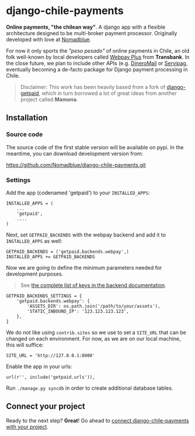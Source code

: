 # django-chile-payments

**Online payments, "the chilean way"**. A django app with a flexible architecture designed to be multi-broker payment processor. Originally developed with love at [Nomadblue](http://www.nomadblue.com).

For now it only sports the *"peso pesado"* of online payments in Chile, an old folk well-known by local developers called [Webpay Plus](https://www.transbank.cl/public/pagina_producto_11.html) from **Transbank**. In the close future, we plan to include other APIs (e.g. [DineroMail](https://cl.dineromail.com/desarrolladores/biblioteca) or [Servipag](https://www.servipag.com/Portal-De-Pagos-En-Linea/Home/botondepago), eventually becoming a de-facto package for Django payment processing in Chile.

> Disclaimer: This work has been heavily based from a fork of [django-getpaid](https://github.com/cypreess/django-getpaid), which in turn borrowed a lot of great ideas from another project called **Mamona**.

## Installation

### Source code

The source code of the first stable version will be available on pypi. In the meantime, you can download development version from:

https://github.com/Nomadblue/django-chile-payments.git

### Settings

Add the app (codenamed 'getpaid') to your `INSTALLED_APPS`:

    INSTALLED_APPS = (
        ...
        'getpaid',
        ....
    )

Next, set `GETPAID_BACKENDS` with the webpay backend and add it to `INSTALLED_APPS` as well:

    GETPAID_BACKENDS = ('getpaid.backends.webpay',)
    INSTALLED_APPS += GETPAID_BACKENDS

Now we are going to define the minimum parameters needed for development purposes.

> See [the complete list of keys in the backend documentation](/django-chile-payments/webpay/).

    GETPAID_BACKENDS_SETTINGS = {
        'getpaid.backends.webpay': {
            'ASSETS_DIR': os.path.join('/path/to/your/assets'),
            'STATIC_INBOUND_IP': '123.123.123.123',
        },
    }

We do not like using `contrib.sites` so we use to set a `SITE_URL` that can be changed on each environment. For now, as we are on our local machine, this will suffice:

    SITE_URL = 'http://127.0.0.1:8000'

Enable the app in your urls:

    url(r'', include('getpaid.urls')),

Run `./manage.py syncdb` in order to create additional database tables.

## Connect your project

Ready to the next step? **Great**! Go ahead to [connect django-chile-payments with your project](/django-chile-payments/workflow).
